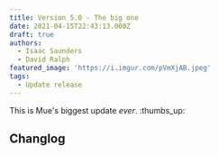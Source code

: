 ```yaml
---
title: Version 5.0 - The big one
date: 2021-04-15T22:43:13.000Z
draft: true
authors:
  - Isaac Saunders
  - David Ralph
featured_image: 'https://i.imgur.com/pVmXjAB.jpeg'
tags:
  - Update release
---
```


This is Mue's biggest update *ever*. :thumbs_up:

## Changlog
